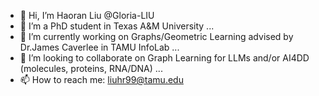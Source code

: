- 👋 Hi, I’m Haoran Liu @Gloria-LIU
- 👀 I’m a PhD student in Texas A&M University ...
- 🌱 I’m currently working on Graphs/Geometric Learning advised by Dr.James Caverlee in TAMU InfoLab ...
- 💞️ I’m looking to collaborate on Graph Learning for LLMs and/or AI4DD (molecules, proteins, RNA/DNA) ...
- 📫 How to reach me: liuhr99@tamu.edu

<!---
Gloria-LIU/Gloria-LIU is a ✨ special ✨ repository because its `README.md` (this file) appears on your GitHub profile.
You can click the Preview link to take a look at your changes.
--->
